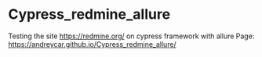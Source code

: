 # Cypress_redmine_allure
Testing the site https://redmine.org/ on cypress framework with allure
Page: https://andreycar.github.io/Cypress_redmine_allure/
